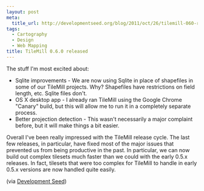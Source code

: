 ```yaml
--- 
layout: post
meta: 
  title_url: http://developmentseed.org/blog/2011/oct/26/tilemill-060-released/
tags: 
  - Cartography
  - Design
  - Web Mapping
title: TileMill 0.6.0 released
---
```


The stuff I'm most excited about:

- Sqlite improvements - We are now using Sqlite in place of shapefiles in some of our TileMill projects. Why? Shapefiles have restrictions on field length, etc. Sqlite files don't.
- OS X desktop app - I already ran TileMill using the Google Chrome "Canary" build, but this will allow me to run it in a completely separate process.
- Better projection detection - This wasn't necessarily a major complaint before, but it will make things a bit easier.

Overall I've been really impressed with the TileMill release cycle. The last few releases, in particular, have fixed most of the major issues that prevented us from being productive in the past. In particular, we can now build out complex tilesets much faster than we could with the early 0.5.x releases. In fact, tilesets that were too complex for TileMill to handle in early 0.5.x versions are now handled quite easily.

(via [Development Seed](http://developmentseed.org/blog/2011/oct/26/tilemill-060-released/))